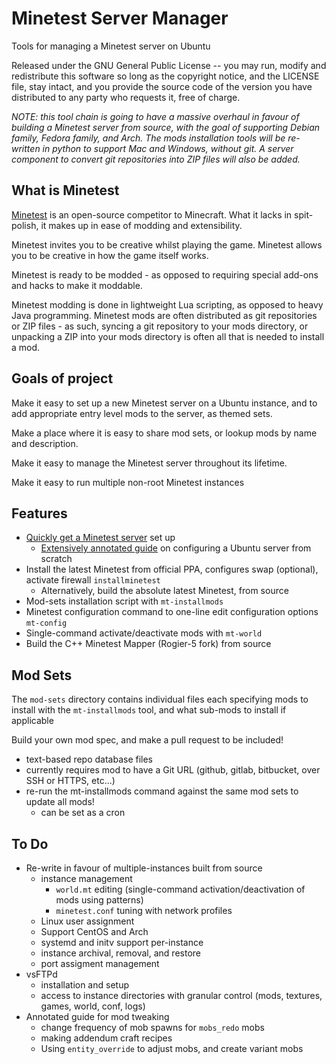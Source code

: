 # Minetest Server Manager

Tools for managing a Minetest server on Ubuntu

Released under the GNU General Public License -- you may run, modify and redistribute this software so long as the copyright notice, and the LICENSE file, stay intact, and you provide the source code of the version you have distributed to any party who requests it, free of charge.

*NOTE: this tool chain is going to have a massive overhaul in favour of building a Minetest server from source, with the goal of supporting Debian family, Fedora family, and Arch. The mods installation tools will be re-written in python to support Mac and Windows, without git. A server component to convert git repositories into ZIP files will also be added.*

## What is Minetest

[Minetest](http://www.minetest.net) is an open-source competitor to Minecraft. What it lacks in spit-polish, it makes up in ease of modding and extensibility.

Minetest invites you to be creative whilst playing the game. Minetest allows you to be creative in how the game itself works.

Minetest is ready to be modded - as opposed to requiring special add-ons and hacks to make it moddable.

Minetest modding is done in lightweight Lua scripting, as opposed to heavy Java programming. Minetest mods are often distributed as git repositories or ZIP files - as such, syncing a git repository to your mods directory, or unpacking a ZIP into your mods directory is often all that is needed to install a mod.

## Goals of project

Make it easy to set up a new Minetest server on a Ubuntu instance, and to add appropriate entry level mods to the server, as themed sets.

Make a place where it is easy to share mod sets, or lookup mods by name and description.

Make it easy to manage the Minetest server throughout its lifetime.

Make it easy to run multiple non-root Minetest instances

## Features

* [Quickly get a Minetest server](install_guide/README.md) set up
	* [Extensively annotated guide](install_guide/extended_guide.md) on configuring a Ubuntu server from scratch
* Install the latest Minetest from official PPA, configures swap (optional), activate firewall `installminetest`
	* Alternatively, build the absolute latest Minetest, from source
* Mod-sets installation script with `mt-installmods`
* Minetest configuration command to one-line edit configuration options `mt-config`
* Single-command activate/deactivate mods with `mt-world`
* Build the C++ Minetest Mapper (Rogier-5 fork) from source

## Mod Sets

The `mod-sets` directory contains individual files each specifying mods to install with the `mt-installmods` tool, and what sub-mods to install if applicable

Build your own mod spec, and make a pull request to be included!

* text-based repo database files
* currently requires mod to have a Git URL (github, gitlab, bitbucket, over SSH or HTTPS, etc...)
* re-run the mt-installmods command against the same mod sets to update all mods!
	* can be set as a cron

## To Do

* Re-write in favour of multiple-instances built from source
	* instance management
		* `world.mt` editing (single-command activation/deactivation of mods using patterns)
		* `minetest.conf` tuning with network profiles
	* Linux user assignment
	* Support CentOS and Arch
	* systemd and initv support per-instance
	* instance archival, removal, and restore
	* port assigment management
* vsFTPd
	* installation and setup
	* access to instance directories with granular control (mods, textures, games, world, conf, logs)
* Annotated guide for mod tweaking
	* change frequency of mob spawns for `mobs_redo` mobs
	* making addendum craft recipes
	* Using `entity_override` to adjust mobs, and create variant mobs

